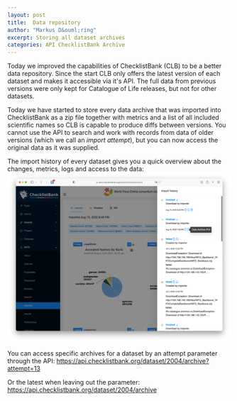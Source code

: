 ```yaml
---
layout: post
title:  Data repository
author: "Markus D&ouml;ring"
excerpt: Storing all dataset archives
categories: API ChecklistBank Archive
---
```


Today we improved the capabilities of ChecklistBank (CLB) to be a better data repository.
Since the start CLB only offers the latest version of each dataset and makes it accessible via it's API.
The full data from previous versions were only kept for Catalogue of Life releases, but not for other datasets.

Today we have started to store every data archive that was imported into ChecklistBank as a zip file
together with metrics and a list of all included scientific names so CLB is capable to produce diffs between versions. 
You cannot use the API to search and work with records from data of older versions (which we call an *import attempt*), but you can now access the original data as it was supplied.

The import history of every dataset gives you a quick overview about the changes, metrics, logs and access to the data:
![import history](/images/posts/import-history.png)

You can access specific archives for a dataset by an attempt parameter through the API:
https://api.checklistbank.org/dataset/2004/archive?attempt=13

Or the latest when leaving out the parameter: 
https://api.checklistbank.org/dataset/2004/archive